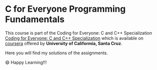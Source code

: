# C for Everyone Programming Fundamentals
This course is part of the Coding for Everyone: C and C++ Specialization [Coding for Everyone: C and C++ Specialization](https://www.coursera.org/specializations/coding-for-everyone) which is available on [coursera](https://www.coursera.org/) offered by **University of Califormia, Santa Cruz**.

  Here you will find my solutions of the assignments.

:smile: Happy Learning!!!
